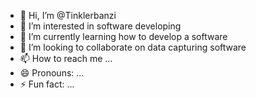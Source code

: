 - 👋 Hi, I’m @Tinklerbanzi
- 👀 I’m interested in software developing
- 🌱 I’m currently learning how to develop a software
- 💞️ I’m looking to collaborate on data capturing software
- 📫 How to reach me ...
- 😄 Pronouns: ...
- ⚡ Fun fact: ...

<!---
Tinklerbanzi/Tinklerbanzi is a ✨ special ✨ repository because its `README.md` (this file) appears on your GitHub profile.
You can click the Preview link to take a look at your changes.
--->
